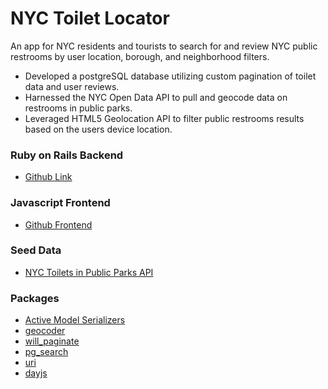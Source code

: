 # NYC Toilet Locator

An app for NYC residents and tourists to search for and review NYC public restrooms by user location, borough, and neighborhood filters.

- Developed a postgreSQL database utilizing custom pagination of toilet data and user reviews.
- Harnessed the NYC Open Data API to pull and geocode data on restrooms in public parks.
- Leveraged HTML5 Geolocation API to filter public restrooms results based on the users device location.

### Ruby on Rails Backend

- [Github Link](https://github.com/bryanmoon1991/nyc-toilet-locator-backend)

### Javascript Frontend

- [Github Frontend](https://github.com/bryanmoon1991/nyc-toilet-locator-frontend)

### Seed Data

- [NYC Toilets in Public Parks API](https://data.cityofnewyork.us/Recreation/Directory-Of-Toilets-In-Public-Parks/hjae-yuav)

### Packages

- [Active Model Serializers](https://github.com/rails-api/active_model_serializers)
- [geocoder](http://www.rubygeocoder.com/)
- [will_paginate](https://github.com/mislav/will_paginate)
- [pg_search](https://github.com/Casecommons/pg_search)
- [uri](https://github.com/ruby/uri)
- [dayjs](https://github.com/iamkun/dayjs)
